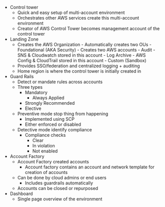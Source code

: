 - Control tower
	- Quick and easy setup of multi-account environment
	- Orchestrates other AWS services create this multi-account environment
	- Creator of AWS Control Tower becomes management account of the control tower
- Landing Zone
	- Creates the AWS Organization
			- Automatically creates two OUs
				- Foundational (AKA Security)
					- Creates two AWS accounts
						- Audit
							- SNS & Cloudwatch stored in this account
						- Log Archive
							- AWS Config & CloudTrail stored in this account
				- Custom (Sandbox)
	- Provides SSO/federation and centralized logging + auditing
	- Home region is where the control tower is initially created in
- Guard Rails
	- Detect or mandate rules across accounts
	- Three types
		- Mandatory
			- Always Applied
		- Strongly Recommended
		- Elective
	- Preventive mode stop thing from happening
		- Implemented using SCP
		- Either enforced or disabled
	- Detective mode identify compliance
		- Compliance checks
			- Clear
			- In violation
			- Not enabled
- Account Factory
	- Account Factory created accounts
		- Account factory contains an account and network template for creation of accounts
	- Can be done by cloud admins or end users
		- Includes guardrails automatically
	- Accounts can be closed or repurposed
- Dashboard
	- Single page overview of the environment
